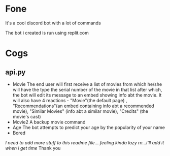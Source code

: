 # Fone
It's a cool discord bot with a lot of commands

The bot i created is run using replit.com

# Cogs

## api.py
- Movie
The end user will first receive a list of movies from which he/she will have the type the serial number of the movie in that list after which, the bot will edit its message to an embed showing info abt the movie. It will also have 4 reactions - "Movie"(the default page) , "Recommendations"(an embed containing info abt a recommended movie), "Similar Movies" (info abt a similar movie), "Credits" (the movie's cast)
- Movie2
A backup movie command
- Age
The bot attempts to predict your age by the popularity of your name
- Bored

*I need to add more stuff to this readme file....feeling kinda lazy rn...i'll add it when i get time*
Thank you 

